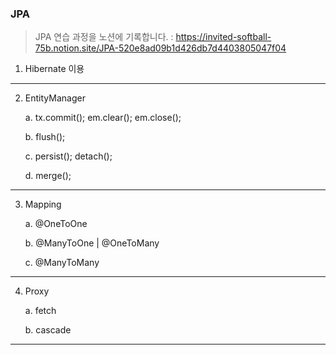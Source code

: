 ### JPA



> JPA 연습 과정을 노션에 기록합니다. : https://invited-softball-75b.notion.site/JPA-520e8ad09b1d426db7d4403805047f04


1. Hibernate 이용

---

2. EntityManager

    a. tx.commit(); em.clear(); em.close();

    b. flush();

    c. persist();  detach();

    d. merge();

---

3. Mapping

    a. @OneToOne

    b. @ManyToOne | @OneToMany

    c. @ManyToMany

---

4. Proxy

    a. fetch

    b. cascade

---
